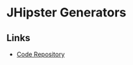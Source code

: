 # JHipster Generators

<!--
https://github.com/search?o=desc&q=generator-jhipster&s=stars&type=Repositories
-->

## Links

- [Code Repository](https://github.com/jhipster/generator-jhipster)
